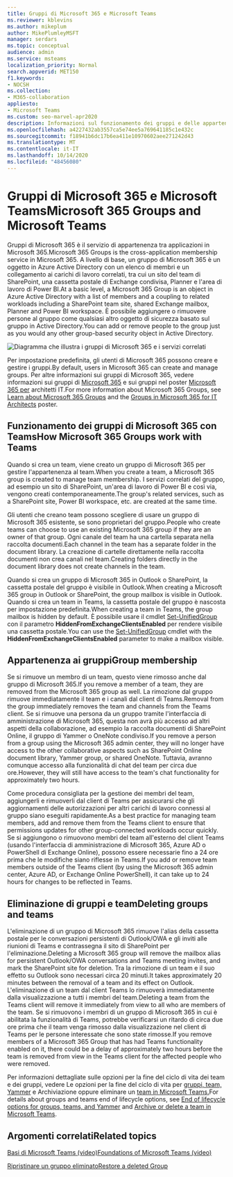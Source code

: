 ```yaml
---
title: Gruppi di Microsoft 365 e Microsoft Teams
ms.reviewer: kblevins
ms.author: mikeplum
author: MikePlumleyMSFT
manager: serdars
ms.topic: conceptual
audience: admin
ms.service: msteams
localization_priority: Normal
search.appverid: MET150
f1.keywords:
- NOCSH
ms.collection:
- M365-collaboration
appliesto:
- Microsoft Teams
ms.custom: seo-marvel-apr2020
description: Informazioni sul funzionamento dei gruppi e delle appartenenze ai gruppi di Microsoft 365 con Microsoft Teams.
ms.openlocfilehash: a4227432ab3557ca5e74ee5a769641185c1e432c
ms.sourcegitcommit: f18941b6dc17b6ea411e10970602aee271242d43
ms.translationtype: MT
ms.contentlocale: it-IT
ms.lasthandoff: 10/14/2020
ms.locfileid: "48456080"
---
```

# <a name="microsoft-365-groups-and-microsoft-teams"></a><span data-ttu-id="95c6a-103">Gruppi di Microsoft 365 e Microsoft Teams</span><span class="sxs-lookup"><span data-stu-id="95c6a-103">Microsoft 365 Groups and Microsoft Teams</span></span>

<span data-ttu-id="95c6a-104">Gruppi di Microsoft 365 è il servizio di appartenenza tra applicazioni in Microsoft 365.</span><span class="sxs-lookup"><span data-stu-id="95c6a-104">Microsoft 365 Groups is the cross-application membership service in Microsoft 365.</span></span> <span data-ttu-id="95c6a-105">A livello di base, un gruppo di Microsoft 365 è un oggetto in Azure Active Directory con un elenco di membri e un collegamento ai carichi di lavoro correlati, tra cui un sito del team di SharePoint, una cassetta postale di Exchange condivisa, Planner e l'area di lavoro di Power BI.</span><span class="sxs-lookup"><span data-stu-id="95c6a-105">At a basic level, a Microsoft 365 Group is an object in Azure Active Directory with a list of members and a coupling to related workloads including a SharePoint team site, shared Exchange mailbox, Planner and Power BI workspace.</span></span> <span data-ttu-id="95c6a-106">È possibile aggiungere o rimuovere persone al gruppo come qualsiasi altro oggetto di sicurezza basato sul gruppo in Active Directory.</span><span class="sxs-lookup"><span data-stu-id="95c6a-106">You can add or remove people to the group just as you would any other group-based security object in Active Directory.</span></span>

![Diagramma che illustra i gruppi di Microsoft 365 e i servizi correlati](https://docs.microsoft.com/microsoft-365/media/microsoft-365-groups-hub-spoke.png?view=o365-worldwide)

<span data-ttu-id="95c6a-108">Per impostazione predefinita, gli utenti di Microsoft 365 possono creare e gestire i gruppi.</span><span class="sxs-lookup"><span data-stu-id="95c6a-108">By default, users in Microsoft 365 can create and manage groups.</span></span> <span data-ttu-id="95c6a-109">Per altre informazioni sui gruppi di Microsoft 365, vedere informazioni sui gruppi di [Microsoft 365](https://support.office.com/article/b565caa1-5c40-40ef-9915-60fdb2d97fa2) e sui gruppi nel poster [Microsoft 365 per](teams-architecture-solutions-posters.md#groups-in-microsoft-365) architetti IT.</span><span class="sxs-lookup"><span data-stu-id="95c6a-109">For more information about Microsoft 365 Groups, see [Learn about Microsoft 365 Groups](https://support.office.com/article/b565caa1-5c40-40ef-9915-60fdb2d97fa2) and the [Groups in Microsoft 365 for IT Architects](teams-architecture-solutions-posters.md#groups-in-microsoft-365) poster.</span></span>

## <a name="how-microsoft-365-groups-work-with-teams"></a><span data-ttu-id="95c6a-110">Funzionamento dei gruppi di Microsoft 365 con Teams</span><span class="sxs-lookup"><span data-stu-id="95c6a-110">How Microsoft 365 Groups work with Teams</span></span>

<span data-ttu-id="95c6a-111">Quando si crea un team, viene creato un gruppo di Microsoft 365 per gestire l'appartenenza al team.</span><span class="sxs-lookup"><span data-stu-id="95c6a-111">When you create a team, a Microsoft 365 group is created to manage team membership.</span></span> <span data-ttu-id="95c6a-112">I servizi correlati del gruppo, ad esempio un sito di SharePoint, un'area di lavoro di Power BI e così via, vengono creati contemporaneamente.</span><span class="sxs-lookup"><span data-stu-id="95c6a-112">The group's related services, such as a SharePoint site, Power BI workspace, etc. are created at the same time.</span></span>

<span data-ttu-id="95c6a-113">Gli utenti che creano team possono scegliere di usare un gruppo di Microsoft 365 esistente, se sono proprietari del gruppo.</span><span class="sxs-lookup"><span data-stu-id="95c6a-113">People who create teams can choose to use an existing Microsoft 365 group if they are an owner of that group.</span></span> <span data-ttu-id="95c6a-114">Ogni canale del team ha una cartella separata nella raccolta documenti.</span><span class="sxs-lookup"><span data-stu-id="95c6a-114">Each channel in the team has a separate folder in the document library.</span></span> <span data-ttu-id="95c6a-115">La creazione di cartelle direttamente nella raccolta documenti non crea canali nel team.</span><span class="sxs-lookup"><span data-stu-id="95c6a-115">Creating folders directly in the document library does not create channels in the team.</span></span>

<span data-ttu-id="95c6a-116">Quando si crea un gruppo di Microsoft 365 in Outlook o SharePoint, la cassetta postale del gruppo è visibile in Outlook.</span><span class="sxs-lookup"><span data-stu-id="95c6a-116">When creating a Microsoft 365 group in Outlook or SharePoint, the group mailbox is visible in Outlook.</span></span> <span data-ttu-id="95c6a-117">Quando si crea un team in Teams, la cassetta postale del gruppo è nascosta per impostazione predefinita.</span><span class="sxs-lookup"><span data-stu-id="95c6a-117">When creating a team in Teams, the group mailbox is hidden by default.</span></span> <span data-ttu-id="95c6a-118">È possibile usare il cmdlet [Set-UnifiedGroup](https://docs.microsoft.com/powershell/module/exchange/users-and-groups/set-unifiedgroup) con il parametro **HiddenFromExchangeClientsEnabled** per rendere visibile una cassetta postale.</span><span class="sxs-lookup"><span data-stu-id="95c6a-118">You can use the [Set-UnifiedGroup](https://docs.microsoft.com/powershell/module/exchange/users-and-groups/set-unifiedgroup) cmdlet with the **HiddenFromExchangeClientsEnabled** parameter to make a mailbox visible.</span></span>

## <a name="group-membership"></a><span data-ttu-id="95c6a-119">Appartenenza ai gruppi</span><span class="sxs-lookup"><span data-stu-id="95c6a-119">Group membership</span></span>

<span data-ttu-id="95c6a-120">Se si rimuove un membro di un team, questo viene rimosso anche dal gruppo di Microsoft 365.</span><span class="sxs-lookup"><span data-stu-id="95c6a-120">If you remove a member of a team, they are removed from the Microsoft 365 group as well.</span></span> <span data-ttu-id="95c6a-121">La rimozione dal gruppo rimuove immediatamente il team e i canali dal client di Teams.</span><span class="sxs-lookup"><span data-stu-id="95c6a-121">Removal from the group immediately removes the team and channels from the Teams client.</span></span> <span data-ttu-id="95c6a-122">Se si rimuove una persona da un gruppo tramite l'interfaccia di amministrazione di Microsoft 365, questa non avrà più accesso ad altri aspetti della collaborazione, ad esempio la raccolta documenti di SharePoint Online, il gruppo di Yammer o OneNote condiviso.</span><span class="sxs-lookup"><span data-stu-id="95c6a-122">If you remove a person from a group using the Microsoft 365 admin center, they will no longer have access to the other collaborative aspects such as SharePoint Online document library, Yammer group, or shared OneNote.</span></span> <span data-ttu-id="95c6a-123">Tuttavia, avranno comunque accesso alla funzionalità di chat del team per circa due ore.</span><span class="sxs-lookup"><span data-stu-id="95c6a-123">However, they will still have access to the team's chat functionality for approximately two hours.</span></span>

<span data-ttu-id="95c6a-124">Come procedura consigliata per la gestione dei membri del team, aggiungerli e rimuoverli dal client di Teams per assicurarsi che gli aggiornamenti delle autorizzazioni per altri carichi di lavoro connessi al gruppo siano eseguiti rapidamente.</span><span class="sxs-lookup"><span data-stu-id="95c6a-124">As a best practice for managing team members, add and remove them from the Teams client to ensure that permissions updates for other group-connected workloads occur quickly.</span></span> <span data-ttu-id="95c6a-125">Se si aggiungono o rimuovono membri del team all'esterno del client Teams (usando l'interfaccia di amministrazione di Microsoft 365, Azure AD o PowerShell di Exchange Online), possono essere necessarie fino a 24 ore prima che le modifiche siano riflesse in Teams.</span><span class="sxs-lookup"><span data-stu-id="95c6a-125">If you add or remove team members outside of the Teams client (by using the Microsoft 365 admin center, Azure AD, or Exchange Online PowerShell), it can take up to 24 hours for changes to be reflected in Teams.</span></span>

## <a name="deleting-groups-and-teams"></a><span data-ttu-id="95c6a-126">Eliminazione di gruppi e team</span><span class="sxs-lookup"><span data-stu-id="95c6a-126">Deleting groups and teams</span></span>

<span data-ttu-id="95c6a-127">L'eliminazione di un gruppo di Microsoft 365 rimuove l'alias della cassetta postale per le conversazioni persistenti di Outlook/OWA e gli inviti alle riunioni di Teams e contrassegna il sito di SharePoint per l'eliminazione.</span><span class="sxs-lookup"><span data-stu-id="95c6a-127">Deleting a Microsoft 365 group will remove the mailbox alias for persistent Outlook/OWA conversations and Teams meeting invites, and mark the SharePoint site for deletion.</span></span> <span data-ttu-id="95c6a-128">Tra la rimozione di un team e il suo effetto su Outlook sono necessari circa 20 minuti.</span><span class="sxs-lookup"><span data-stu-id="95c6a-128">It takes approximately 20 minutes between the removal of a team and its effect on Outlook.</span></span> <span data-ttu-id="95c6a-129">L'eliminazione di un team dal client Teams lo rimuoverà immediatamente dalla visualizzazione a tutti i membri del team.</span><span class="sxs-lookup"><span data-stu-id="95c6a-129">Deleting a team from the Teams client will remove it immediately from view to all who are members of the team.</span></span> <span data-ttu-id="95c6a-130">Se si rimuovono i membri di un gruppo di Microsoft 365 in cui è abilitata la funzionalità di Teams, potrebbe verificarsi un ritardo di circa due ore prima che il team venga rimosso dalla visualizzazione nel client di Teams per le persone interessate che sono state rimosse.</span><span class="sxs-lookup"><span data-stu-id="95c6a-130">If you remove members of a Microsoft 365 Group that has had Teams functionality enabled on it, there could be a delay of approximately two hours before the team is removed from view in the Teams client for the affected people who were removed.</span></span>

<span data-ttu-id="95c6a-131">Per informazioni dettagliate sulle opzioni per la fine del ciclo di vita dei team e dei gruppi, vedere Le opzioni per la fine del ciclo di vita per [gruppi, team, Yammer](https://docs.microsoft.com/microsoft-365/solutions/end-life-cycle-groups-teams-sites-yammer) e Archiviazione oppure eliminare un [team in Microsoft Teams.](https://docs.microsoft.com/microsoftteams/archive-or-delete-a-team)</span><span class="sxs-lookup"><span data-stu-id="95c6a-131">For details about groups and teams end of lifecycle options, see  [End of lifecycle options for groups, teams, and Yammer](https://docs.microsoft.com/microsoft-365/solutions/end-life-cycle-groups-teams-sites-yammer) and [Archive or delete a team in Microsoft Teams](https://docs.microsoft.com/microsoftteams/archive-or-delete-a-team).</span></span>

## <a name="related-topics"></a><span data-ttu-id="95c6a-132">Argomenti correlati</span><span class="sxs-lookup"><span data-stu-id="95c6a-132">Related topics</span></span>

[<span data-ttu-id="95c6a-133">Basi di Microsoft Teams (video)</span><span class="sxs-lookup"><span data-stu-id="95c6a-133">Foundations of Microsoft Teams (video)</span></span>](https://aka.ms/teams-foundations)

[<span data-ttu-id="95c6a-134">Ripristinare un gruppo eliminato</span><span class="sxs-lookup"><span data-stu-id="95c6a-134">Restore a deleted Group</span></span>](https://docs.microsoft.com/microsoft-365/admin/create-groups/restore-deleted-group)